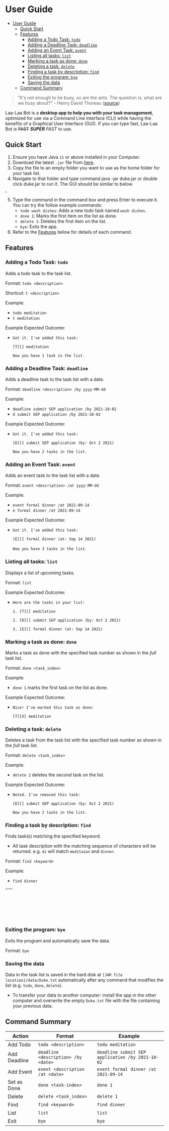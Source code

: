 # User Guide
- [User Guide](#user-guide)
    * [Quick Start](#quick-start)
    * [Features](#features)
        + [Adding a Todo Task: `todo`](#adding-a-todo-task-todo)
        + [Adding a Deadline Task: `deadline`](#adding-a-deadline-task-deadline)
        + [Adding an Event Task: `event`](#adding-an-event-task-event)
        + [Listing all tasks: `list`](#listing-all-tasks-list)
        + [Marking a task as done: `done`](#marking-a-task-as-done-done)
        + [Deleting a task: `delete`](#deleting-a-task-delete)
        + [Finding a task by description: `find`](#finding-a-task-by-description-find)
        + [Exiting the program: `bye`](#exiting-the-program-bye)
        + [Saving the data](#saving-the-data)
    * [Command Summary](#command-summary)


> “It's not enough to be busy, so are the ants. The question is, what are we busy about?” - Henry David Thoreau ([source](https://www.goodreads.com/quotes/7273089-it-s-not-enough-to-be-busy-so-are-the-ants))

Laa-Laa Bot is a **desktop app to help you with your task management**, optimized for use via a Command Line Interface (CLI) while having the benefits of a Graphical User Interface (GUI). If you can type fast, Laa-Laa Bot is ~~FAST~~ ***SUPER*** *FAST* to use.

## Quick Start

1. Ensure you have Java `11` or above installed in your Computer.
2. Download the latest `.jar` file from [here](https://github.com/tianyue58/ip/releases/tag/v0.3).
3. Copy the file to an empty folder you want to use as the home folder for your task list.
4. Navigate to that folder and type command java -jar duke.jar or double click duke.jar to run it. The GUI should be similar to below.

<img src="https://github.com/tianyue58/ip/blob/master/docs/welcomeScreen.png?raw=true" style="zoom: 33%;" />

5. Type the command in the command box and press Enter to execute it. You can try the follow example commands:
    - `todo wash dishes`: Adds a new todo task named `wash dishes`.
    - `done 1`: Marks the first item on the list as done.
    - `delete 1`: Deletes the first item on the list.
    - `bye`: Exits the app.
6. Refer to the [Features](#Features) below for details of each command.



## Features

### Adding a Todo Task: `todo`

Adds a todo task to the task list.

Format: `todo <description>`

Shortcut: `t <description>`

Example:

- `todo meditation`
- `t meditation`

Example Expected Outcome:

- `Got it. I've added this task:`

  `[T][] meditation`

  `Now you have 1 task in the list.`


### Adding a Deadline Task: `deadline`

Adds a deadline task to the task list with a date.

Format: `deadline <description> /by yyyy-MM-dd`

Example:

- `deadline submit SEP application /by 2021-10-02`
- `d submit SEP application /by 2021-10-02`

Example Expected Outcome:

- `Got it. I've added this task:`

  `[D][] submit SEP application (by: Oct 2 2021)`
  
  `Now you have 2 tasks in the list.`



### Adding an Event Task: `event`

Adds an event task to the task list with a date.

Format: `event <description> /at yyyy-MM-dd`

Example:

- `event formal dinner /at 2021-09-14`
- `e formal dinner /at 2021-09-14`

Example Expected Outcome:

- `Got it. I've added this task:`

  `[E][] formal dinner (at: Sep 14 2021)`

  `Now you have 3 tasks in the list`.



### Listing all tasks: `list`

Displays a list of upcoming tasks.

Format: `list`

Example Expected Outcome:

- `Here are the tasks in your list:`

  `1. [T][] meditation`

  `2. [D][] submit SEP application (by: Oct 2 2021)`

  `3. [E][] formal dinner (at: Sep 14 2021)`



### Marking a task as done: `done`

Marks a task as done with the specified task number as shown in the *full* task list.

Format: `done <task_index>`

Example:

- `done 1` marks the first task on the list as done.

Example Expected Outcome:

- `Nice! I've marked this task as done:`

  `[T][X] meditation`



### Deleting a task: `delete`

Deletes a task from the task list with the specified task number as shown in the *full* task list.

Format: `delete <task_index>`

Example:

- `delete 2` deletes the second task on the list.

Example Expected Outcome:

- `Noted. I've removed this task:`

  `[D][] submit SEP application (by: Oct 2 2021)`

   `Now you have 2 tasks in the list.`



### Finding a task by description: `find`

Finds task(s) matching the specified keyword.

- All task description with the matching sequence of characters will be returned. e.g. `di` will match `meditaion` and `dinner`.

Format: `find <keyword>`

Example:

- `find dinner`

<img src="https://github.com/tianyue58/ip/blob/master/docs/findScreen.png?raw=true" alt="FindGUI" style="zoom:33%;" height="300" width="130"/>


### Exiting the program: `bye`

Exits the program and automatically save the data.

Format: `bye`


### Saving the data

Data in the task list is saved in the hard disk at `[JAR file location]/data/Duke.txt`  automatically after any command that modifies the list (e.g. `todo`, `done`, `delete`).

- To transfer your data to another computer: install the app in the other computer and overwrite the empty `Duke.txt` file with the file containing your previous data.

## Command Summary

| Action       | Format                              | Example                                         |
| ------------ | ----------------------------------- | ----------------------------------------------- |
| Add Todo     | `todo <description>`                | `todo meditation`                               |
| Add Deadline | `deadline <description> /by <date>` | `deadline submit SEP application /by 2021-10-02`|
| Add Event    | `event <description /at <date>`     | `event formal dinner /at 2021-09-14`            |
| Set as Done  | `done <task-index>`                 | `done 1`                                        |
| Delete       | `delete <task_index>`               | `delete 1`                                      |
| Find         | `find <keyword>`                    | `find dinner`                                   |
| List         | `list`                              | `list`                                          |
| Exit         | `bye`                               | `bye`                                           |
                                                                          

